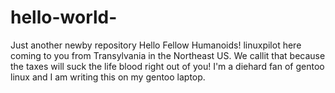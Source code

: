 # hello-world-
Just another newby repository
Hello Fellow Humanoids!
linuxpilot here coming to you from Transylvania in the Northeast US. We callit that because the taxes will suck the life blood 
right out of you! I'm a diehard fan of gentoo linux and I am writing this on my gentoo laptop.
